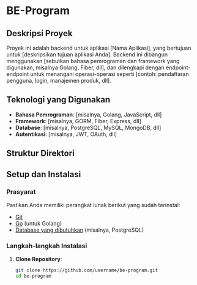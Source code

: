 # BE-Program

## Deskripsi Proyek

Proyek ini adalah backend untuk aplikasi [Nama Aplikasi], yang bertujuan untuk [deskripsikan tujuan aplikasi Anda]. Backend ini dibangun menggunakan [sebutkan bahasa pemrograman dan framework yang digunakan, misalnya Golang, Fiber, dll], dan dilengkapi dengan endpoint-endpoint untuk menangani operasi-operasi seperti [contoh: pendaftaran pengguna, login, manajemen produk, dll].

## Teknologi yang Digunakan

- **Bahasa Pemrograman**: [misalnya, Golang, JavaScript, dll]
- **Framework**: [misalnya, GORM, Fiber, Express, dll]
- **Database**: [misalnya, PostgreSQL, MySQL, MongoDB, dll]
- **Autentikasi**: [misalnya, JWT, OAuth, dll]

## Struktur Direktori


## Setup dan Instalasi

### Prasyarat
Pastikan Anda memiliki perangkat lunak berikut yang sudah terinstal:
- [Git](https://git-scm.com/)
- [Go](https://golang.org/dl/) (untuk Golang)
- [Database yang dibutuhkan](https://www.postgresql.org/) (misalnya, PostgreSQL)

### Langkah-langkah Instalasi

1. **Clone Repository**:
   ```bash
   git clone https://github.com/username/be-program.git
   cd be-program
